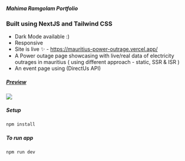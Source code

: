 ##### Mahima Ramgolam Portfolio

### Built using NextJS and Tailwind CSS

- Dark Mode available :)
- Responsive
- Site is live ✨ - https://mauritius-power-outrage.vercel.app/
- A Power outage page showcasing with live/real data of electricity outrages in mauritius
  ( using different approach - static, SSR & ISR )
- An event page using (DirectUs API)

##### <u>Preview</u>

 <img src="public/portfolio-updated-template.png"/>

##### Setup

```bash
npm install
```

##### To run app

```bash
npm run dev
```
